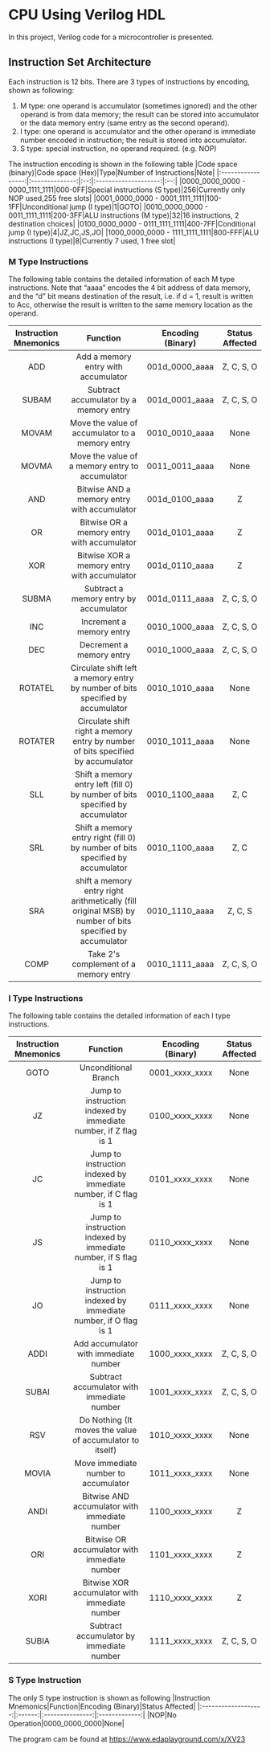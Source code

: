# CPU Using Verilog HDL
In this project, Verilog code for a microcontroller is presented.

## Instruction Set Architecture
Each instruction is 12 bits. There are 3 types of instructions by encoding, shown as following:
1. M type: one operand is accumulator (sometimes ignored) and the other operand is from data memory; the result can be stored into accumulator or the data memory entry (same entry as the second operand).
2. I type: one operand is accumulator and the other operand is immediate number encoded in instruction; the result is stored into accumulator. 
3. S type: special instruction, no operand required. (e.g. NOP)

The instruction encoding is shown in the following table
|Code space (binary)|Code space (Hex)|Type|Number of Instructions|Note|
|:-----------------:|:--------------:|:--:|:--------------------:|:--:|
|0000_0000_0000 - 0000_1111_1111|000-0FF|Special instructions  (S type)|256|Currently only NOP used,255 free slots|
|0001_0000_0000 - 0001_1111_1111|100-1FF|Unconditional jump (I type)|1|GOTO|
|0010_0000_0000 - 0011_1111_1111|200-3FF|ALU instructions (M type)|32|16 instructions, 2 destination choices|
|0100_0000_0000 - 0111_1111_1111|400-7FF|Conditional jump (I type)|4|JZ,JC,JS,JO|
|1000_0000_0000 - 1111_1111_1111|800-FFF|ALU instructions (I type)|8|Currently 7 used, 1 free slot|

### M Type Instructions
The following table contains the detailed information of each M type instructions. Note that “aaaa” encodes the 4 bit address of data memory, and the “d” bit means destination of the result, i.e. if d = 1, result is written to Acc, otherwise the result is written to the same memory location as the operand.

|Instruction Mnemonics|Function|Encoding (Binary)|Status Affected|
|:-------------------:|:------:|:---------------:|:-------------:|
|ADD|Add a memory entry with accumulator|001d_0000_aaaa|Z, C, S, O|
|SUBAM|Subtract accumulator by a memory entry|001d_0001_aaaa|Z, C, S, O|
|MOVAM|Move the value of accumulator to a memory entry|0010_0010_aaaa|None|
|MOVMA|Move the value of a memory entry to accumulator|0011_0011_aaaa|None|
|AND|Bitwise AND a memory entry with accumulator|001d_0100_aaaa|Z|
|OR|Bitwise OR a memory entry with accumulator|001d_0101_aaaa|Z|
|XOR|Bitwise XOR a memory entry with accumulator|001d_0110_aaaa|Z|
|SUBMA|Subtract a memory entry by accumulator|001d_0111_aaaa|Z, C, S, O|
|INC|Increment a memory entry|0010_1000_aaaa|Z, C, S, O|
|DEC|Decrement a memory entry|0010_1000_aaaa|Z, C, S, O|
|ROTATEL|Circulate shift left a memory entry by number of bits specified by accumulator|0010_1010_aaaa|None|
|ROTATER|Circulate shift right a memory entry by number of bits specified by accumulator|0010_1011_aaaa|None|
|SLL|Shift a memory entry left (fill 0) by number of bits specified by accumulator|0010_1100_aaaa|Z, C|
|SRL|Shift a memory entry right (fill 0) by number of bits specified by accumulator|0010_1100_aaaa|Z, C|
|SRA|shift a memory entry right arithmetically (fill original MSB) by number of bits specified by accumulator|0010_1110_aaaa|Z, C, S|
|COMP|Take 2's complement of a memory entry|0010_1111_aaaa|Z, C, S, O|

### I Type Instructions
The following table contains the detailed information of each I type instructions.

|Instruction Mnemonics|Function|Encoding (Binary)|Status Affected|
|:-------------------:|:------:|:---------------:|:-------------:|
|GOTO|Unconditional Branch|0001_xxxx_xxxx|None|
|JZ|Jump to instruction indexed by immediate number, if Z flag is 1|0100_xxxx_xxxx|None|
|JC|Jump to instruction indexed by immediate number, if C flag is 1|0101_xxxx_xxxx|None|
|JS|Jump to instruction indexed by immediate number, if S flag is 1|0110_xxxx_xxxx|None|
|JO|Jump to instruction indexed by immediate number, if O flag is 1|0111_xxxx_xxxx|None|
|ADDI|Add accumulator with immediate number|1000_xxxx_xxxx|Z, C, S, O|
|SUBAI|Subtract accumulator with immediate number|1001_xxxx_xxxx|Z, C, S, O|
|RSV|Do Nothing (It moves the value of accumulator to itself)|1010_xxxx_xxxx|None|
|MOVIA|Move immediate number to accumulator|1011_xxxx_xxxx|None|
|ANDI|Bitwise AND accumulator with immediate number|1100_xxxx_xxxx|Z|
|ORI|Bitwise OR accumulator with immediate number|1101_xxxx_xxxx|Z|
|XORI|Bitwise XOR accumulator with immediate number|1110_xxxx_xxxx|Z|
|SUBIA|Subtract accumulator by immediate number|1111_xxxx_xxxx|Z, C, S, O|

### S Type Instruction
The only S type instruction is shown as following
|Instruction Mnemonics|Function|Encoding (Binary)|Status Affected|
|:-------------------:|:------:|:---------------:|:-------------:|
|NOP|No Operation|0000_0000_0000|None|

The program cam be found at https://www.edaplayground.com/x/XV23












